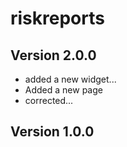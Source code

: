 # riskreports

## Version 2.0.0
- added a new widget...
- Added a new page
- corrected...

## Version 1.0.0
